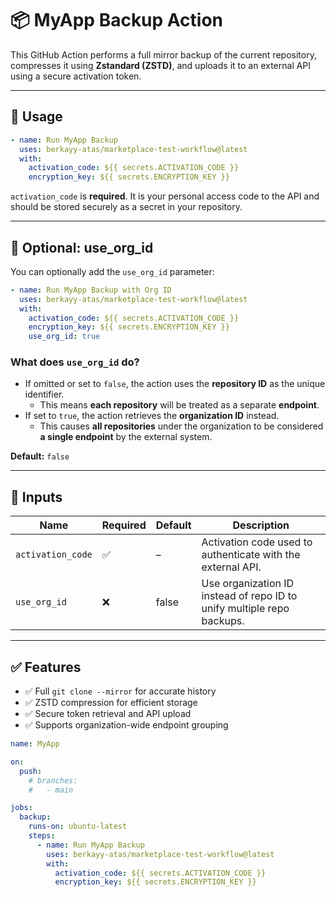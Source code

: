 # 📦 MyApp Backup Action

This GitHub Action performs a full mirror backup of the current repository, compresses it using **Zstandard (ZSTD)**, and uploads it to an external API using a secure activation token.

---

## 🚀 Usage

```yaml
- name: Run MyApp Backup
  uses: berkayy-atas/marketplace-test-workflow@latest
  with:
    activation_code: ${{ secrets.ACTIVATION_CODE }}
    encryption_key: ${{ secrets.ENCRYPTION_KEY }}
```

`activation_code` is **required**. It is your personal access code to the API and should be stored securely as a secret in your repository.

---

## 🔧 Optional: use_org_id

You can optionally add the `use_org_id` parameter:

```yaml
- name: Run MyApp Backup with Org ID
  uses: berkayy-atas/marketplace-test-workflow@latest
  with:
    activation_code: ${{ secrets.ACTIVATION_CODE }}
    encryption_key: ${{ secrets.ENCRYPTION_KEY }}
    use_org_id: true
```

### What does `use_org_id` do?
- If omitted or set to `false`, the action uses the **repository ID** as the unique identifier.
  - This means **each repository** will be treated as a separate **endpoint**.
- If set to `true`, the action retrieves the **organization ID** instead.
  - This causes **all repositories** under the organization to be considered **a single endpoint** by the external system.

**Default:** `false`

---

## 📂 Inputs

| Name                       | Required | Default | Description                                                                 |
|----------------------------|----------|---------|-----------------------------------------------------------------------------|
| `activation_code` | ✅       | –       | Activation code used to authenticate with the external API.                |
| `use_org_id`              | ❌       | false   | Use organization ID instead of repo ID to unify multiple repo backups.     |

---

## ✅ Features

- ✅ Full `git clone --mirror` for accurate history
- ✅ ZSTD compression for efficient storage
- ✅ Secure token retrieval and API upload
- ✅ Supports organization-wide endpoint grouping


```yaml
name: MyApp

on:
  push:
    # branches:
    #   - main

jobs:
  backup:
    runs-on: ubuntu-latest
    steps:
      - name: Run MyApp Backup
        uses: berkayy-atas/marketplace-test-workflow@latest
        with:
          activation_code: ${{ secrets.ACTIVATION_CODE }}
          encryption_key: ${{ secrets.ENCRYPTION_KEY }}
```
